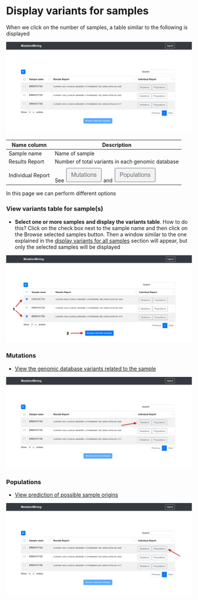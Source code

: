 # Display variants for samples

When we click on the number of samples, a table similar to the following is displayed

![](../../../.gitbook/assets/samples-table.png)

| Name column       | Description                                                 |
| ----------------- | ----------------------------------------------------------- |
| Sample name       | Name of sample                                              |
| Results Report    | Number of total variants in each genomic database           |
| Individual Report | See [![](../../../.gitbook/assets/button-mutations.png)](./#option-2) and [![](../../../.gitbook/assets/button-populations.png)](./#option-3) |

In this page we can perform different options&#x20;

### View variants table for sample(s)

* **Select one or more samples** **and display the variants table**. How to do this? Click on the check box next to the sample name and then click on the Browse selected samples button. Then a window similar to the one explained in the [display variants for all samples](../../page-1.md) section will appear, but only the selected samples will be displayed

![](../../../.gitbook/assets/samples-table-browse.png)

### Mutations

* [View the genomic database variants related to the sample](mutations.md)

![](../../../.gitbook/assets/samples-table-mutations.png)

### Populations

* [View prediction of possible sample origins](populations.md)

![](../../../.gitbook/assets/samples-table-populations.png)
